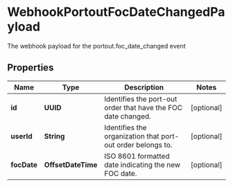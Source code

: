 

# WebhookPortoutFocDateChangedPayload

The webhook payload for the portout.foc_date_changed event

## Properties

| Name | Type | Description | Notes |
|------------ | ------------- | ------------- | -------------|
|**id** | **UUID** | Identifies the port-out order that have the FOC date changed. |  [optional] |
|**userId** | **String** | Identifies the organization that port-out order belongs to. |  [optional] |
|**focDate** | **OffsetDateTime** | ISO 8601 formatted date indicating the new FOC date. |  [optional] |



